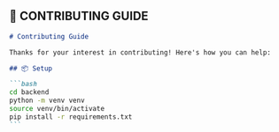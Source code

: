 ## 🤝 CONTRIBUTING GUIDE

````markdown
# Contributing Guide

Thanks for your interest in contributing! Here's how you can help:

## 📦 Setup

```bash
cd backend
python -m venv venv
source venv/bin/activate
pip install -r requirements.txt
```
````
